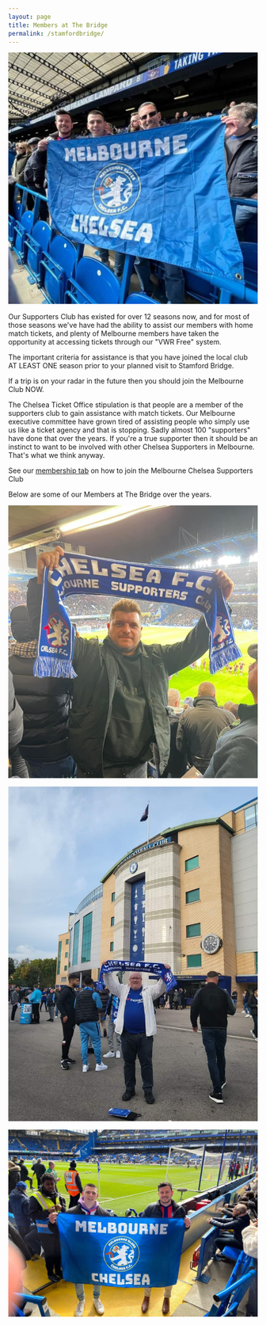 ```yaml
---
layout: page
title: Members at The Bridge
permalink: /stamfordbridge/
---
```


![StamfordBridge2](/assets/ticket2.jpg)

Our Supporters Club has existed for over 12 seasons now, and for most of those seasons we've have had the ability to assist our members with home match tickets, and plenty of Melbourne members have taken the opportunity at accessing tickets through our "VWR Free" system.

The important criteria for assistance is that you have joined the local club AT LEAST ONE season prior to your planned visit to Stamford Bridge.

If a trip is on your radar in the future then you should join the Melbourne Club NOW.

The Chelsea Ticket Office stipulation is that people are a member of the supporters club to gain assistance with match tickets.
Our Melbourne executive committee have grown tired of assisting people who simply use us like a ticket agency and that is stopping.
Sadly almost 100 "supporters" have done that over the years.
If you're a true supporter then it should be an instinct to want to be involved with other Chelsea Supporters in Melbourne.
That's what we think anyway.

See our [membership tab](https://www.chelseafcinmelbourne.com/membership/) on how to join the Melbourne Chelsea Supporters Club

Below are some of our Members at The Bridge over the years.

![StamfordBridge4](/assets/ticket4.jpg)

![StamfordBridge3](/assets/ticket3.jpg)

![StamfordBridge3](/assets/ticket1.jpg)

